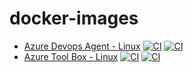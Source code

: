 # docker-images

- [Azure Devops Agent - Linux](https://github.com/markgzhou/docker-images/tree/master/azure-devops-agent) [![CI](https://github.com/markgzhou/docker-images/actions/workflows/ci-devops-agent.yml/badge.svg)](https://github.com/markgzhou/docker-images/actions/workflows/ci-devops-agent.yml) [![CI](https://img.shields.io/github/issues/markgzhou/docker-images)](https://github.com/markgzhou/docker-images/issues)
- [Azure Tool Box - Linux](https://github.com/markgzhou/docker-images/tree/master/azure-tool-box) [![CI](https://github.com/markgzhou/docker-images/actions/workflows/ci-tool-box.yml/badge.svg)](https://github.com/markgzhou/docker-images/actions/workflows/ci-tool-box.yml) [![CI](https://img.shields.io/github/issues/markgzhou/docker-images)](https://github.com/markgzhou/docker-images/issues)

